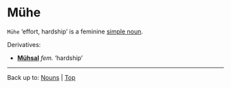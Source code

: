 # Mühe

`Mühe` ‘effort, hardship’ is a feminine [simple noun](../../simpleNouns.md).

Derivatives:
- **[Mühsal](Muehsal.md)** *fem.* ‘hardship’

----

Back up to: [Nouns](../../index.md) | [Top](../../../index.md)
